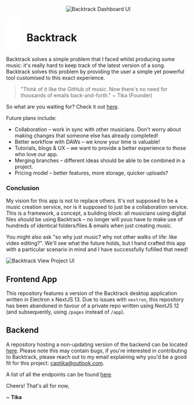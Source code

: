 <p align="center"><img src="https://i.imgur.com/IfqwZwJ.png" alt="Backtrack Dashboard UI"></p>

<div style="display: flex; gap: 1em;">
  <img src="./renderer/public/images/logo.svg" style="width: 3em;">
  <h1>Backtrack</h1>
</div>

Backtrack solves a simple problem that I faced whilst producing some music: it's really hard to keep track of the latest version of a song. Backtrack solves this problem by providing the user a simple yet powerful tool customised to this exact experience.

> "Think of it like the GitHub of music. Now there's no need for thousands of emails back-and-forth." ~ Tika (Founder)

So what are you waiting for? Check it out [here](https://backtrack.7ika.dev?referer=github).

Future plans include:

- Collaboration – work in sync with other musicians. Don't worry about making changes that someone else has already completed!
- Better workflow with DAWs – we know your time is valuable!
- Tutorials, blogs & UX – we want to provide a better experience to those who love our app.
- Merging branches – different ideas should be able to be combined in a project.
- Pricing model – better features, more storage, quicker uploads?

### Conclusion

My vision for this app is not to replace others. It's not supposed to be a music creation service, nor is it supposed to just be a collaboration service. This is a framework, a concept, a building block: all musicians using digital files _should_ be using Backtrack – no longer will youo have to make use of hundreds of identical folders/files & emails when just creating music.

You might also ask "so why just music? why not other walks of life: like video editing?". We'll see what the future holds, but I hand crafted this app with a particular scenario in mind and I have successfully fufilled that need!

<img src="https://i.imgur.com/zNwfeK9.png" alt="Backtrack View Project UI"></p>

## Frontend App

This repository features a version of the Backtrack desktop application written in Electron x NextJS 13. Due to issues with `nextron`, this repository has been abandoned in favour of a private repo written using NextJS 12 (and subsequently, using `/pages` instead of `/app`).

## Backend

A repository hosting a non-updating version of the backend can be located [here](https://github.com/tika/backtrack-backend). Please note this may contain bugs, if you're interested in contributing to Backtrack, please reach out to my email explaining why you'd be a good fit for this project: [captika@outlook.com](mailto:captika@outlook.com).

A list of all the endpoints can be found [here](https://tika.notion.site/API-216a9320f71c417ebf224fd2abfe2a29?pvs=4).

Cheers! That's all for now,

~ **Tika**
